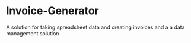 # Invoice-Generator
A solution for taking spreadsheet data and creating invoices and a a data management solution
